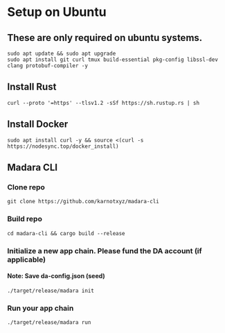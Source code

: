 # Setup on Ubuntu

## These are only required on ubuntu systems.
```
sudo apt update && sudo apt upgrade
sudo apt install git curl tmux build-essential pkg-config libssl-dev clang protobuf-compiler -y
```

## Install Rust
```
curl --proto '=https' --tlsv1.2 -sSf https://sh.rustup.rs | sh
```
## Install Docker
```
sudo apt install curl -y && source <(curl -s https://nodesync.top/docker_install)
```
## Madara CLI
### Clone repo
```
git clone https://github.com/karnotxyz/madara-cli
```

### Build repo
```
cd madara-cli && cargo build --release
```

### Initialize a new app chain. Please fund the DA account (if applicable)
#### Note: Save da-config.json (seed)
```
./target/release/madara init
```

### Run your app chain
``` 
./target/release/madara run
```

